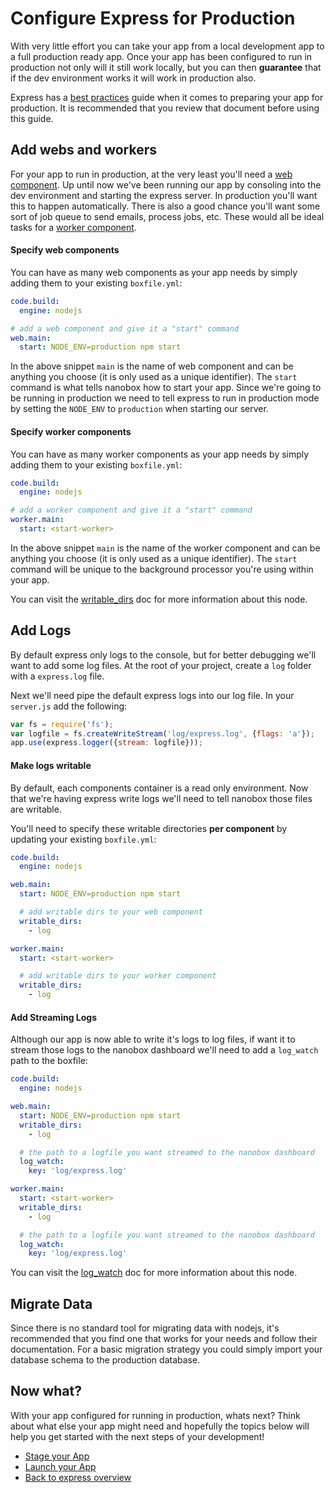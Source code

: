# Configure Express for Production
With very little effort you can take your app from a local development app to a full production ready app. Once your app has been configured to run in production not only will it still work locally, but you can then **guarantee** that if the dev environment works it will work in production also.

Express has a [best practices](https://expressjs.com/en/advanced/best-practice-performance.html) guide when it comes to preparing your app for production. It is recommended that you review that document before using this guide.

## Add webs and workers
For your app to run in production, at the very least you'll need a [web component](https://docs.nanobox.io/getting-started/add-components/#web-amp-worker-components). Up until now we've been running our app by consoling into the dev environment and starting the express server. In production you'll want this to happen automatically. There is also a good chance you'll want some sort of job queue to send emails, process jobs, etc. These would all be ideal tasks for a [worker component](https://docs.nanobox.io/getting-started/add-components/#web-amp-worker-components).

#### Specify web components
You can have as many web components as your app needs by simply adding them to your existing `boxfile.yml`:

```yaml
code.build:
  engine: nodejs

# add a web component and give it a "start" command
web.main:
  start: NODE_ENV=production npm start
```

In the above snippet `main` is the name of web component and can be anything you choose (it is only used as a unique identifier). The `start` command is what tells nanobox how to start your app. Since we're going to be running in production we need to tell express to run in production mode by setting the `NODE_ENV` to `production` when starting our server.

#### Specify worker components
You can have as many worker components as your app needs by simply adding them to your existing `boxfile.yml`:

```yaml
code.build:
  engine: nodejs

# add a worker component and give it a "start" command
worker.main:
  start: <start-worker>
```

In the above snippet `main` is the name of the worker component and can be anything you choose (it is only used as a unique identifier). The `start` command will be unique to the background processor you're using within your app.

You can visit the [writable_dirs](https://docs.nanobox.io/boxfile/web/#writable-directories) doc for more information about this node.

## Add Logs
By default express only logs to the console, but for better debugging we'll want to add some log files. At the root of your project, create a `log` folder with a `express.log` file.

Next we'll need pipe the default express logs into our log file. In your `server.js` add the following:
```javascript
var fs = require('fs');
var logfile = fs.createWriteStream('log/express.log', {flags: 'a'});
app.use(express.logger({stream: logfile}));
```
#### Make logs writable
By default, each components container is a read only environment. Now that we're having express write logs we'll need to tell nanobox those files are writable.

You'll need to specify these writable directories **per component** by updating your existing `boxfile.yml`:

```yaml
code.build:
  engine: nodejs

web.main:
  start: NODE_ENV=production npm start

  # add writable dirs to your web component
  writable_dirs:
    - log

worker.main:
  start: <start-worker>

  # add writable dirs to your worker component
  writable_dirs:
    - log
```

#### Add Streaming Logs
Although our app is now able to write it's logs to log files, if want it to stream those logs to the nanobox dashboard we'll need to add a `log_watch` path to the boxfile:

```yaml
code.build:
  engine: nodejs

web.main:
  start: NODE_ENV=production npm start
  writable_dirs:
    - log

  # the path to a logfile you want streamed to the nanobox dashboard
  log_watch:
    key: 'log/express.log'

worker.main:
  start: <start-worker>
  writable_dirs:
    - log

  # the path to a logfile you want streamed to the nanobox dashboard
  log_watch:
    key: 'log/express.log'
```

You can visit the [log_watch](https://docs.nanobox.io/boxfile/web/#custom-logs) doc for more information about this node.

## Migrate Data
Since there is no standard tool for migrating data with nodejs, it's recommended that you find one that works for your needs and follow their documentation. For a basic migration strategy you could simply import your database schema to the production database.

## Now what?
With your app configured for running in production, whats next? Think about what else your app might need and hopefully the topics below will help you get started with the next steps of your development!

* [Stage your App](/nodejs/express/production/stage-your-app)
* [Launch your App](/nodejs/express/production/launch-your-app)
* [Back to express overview](/nodejs/express)
